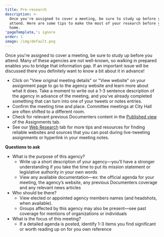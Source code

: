 ```yaml
---
title: Pre-research
description: >-
  Once you're assigned to cover a meeting, be sure to study up before you
  attend. Here are some tips to make the most of your research before you leave
  home.
'pageTemplate,': ignore
order: 1
image: /img/default.png
---
```

Once you're assigned to cover a meeting, be sure to study up before you attend. Many of these agencies are not well-known, so walking in prepared enables you to bridge that information gap. If an important issue will be discussed there you definitely want to know a bit about it in advance!

* Click on "View original meeting details" or "View website" on your assignment page to go to the agency website and learn more about what it does. Take a moment to write out a 1-3 sentence description of the agency in advance of the meeting, and you've already completed something that can turn into one of your tweets or notes entries.
* Confirm the meeting time and place. Committee meetings at City Hall are often shifted to a different room.
* Check for relevant previous Documenters content in the [Published view ](https://chicago.documenters.org/assignments/?alt=true)of the Assignments tab.
* See our [Web Research](https://fieldguide.documenters.org/on-assignment/web-research/) tab for more tips and resources for finding reliable websites and sources that you can post during live-tweeting assignments or hyperlink in your meeting notes.

**Questions to ask**

* What is the purpose of this agency?
  * Write up a short description of your agency––you’ll have a stronger understanding if you take the time to put its mission statement or legislative authority in your own words
  * View any available documentation—ex: the official agenda for your meeting, the agency’s website, any previous Documenters coverage and any relevant news articles
* Who should be there? 
  * View elected or appointed agency members names (and headshots, when available). 
  * Groups affected by this agency may also be present—see past coverage for mentions of organizations or individuals
* What is the focus of this meeting?
  * If a detailed agenda is posted, identify 1-3 items you find significant or worth reading up on for you own reference
